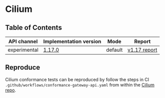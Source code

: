 # Cilium

## Table of Contents

| API channel  | Implementation version                                          | Mode    | Report                                          |
|--------------|-----------------------------------------------------------------|---------|-------------------------------------------------|
| experimental | [1.17.0](https://github.com/cilium/cilium/releases/tag/v1.17.0) | default | [v1.17 report](./experimental-1.17-default-report.yaml) |

## Reproduce

Cilium conformance tests can be reproduced by follow the steps in CI `.github/workflows/conformance-gateway-api.yaml` 
from within the [Cilium repo](https://github.com/cilium/cilium).
